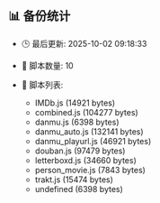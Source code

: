 ## 📊 备份统计

- 🕒 最后更新: 2025-10-02 09:18:33
- 📁 脚本数量: 10
- 📄 脚本列表:

  - IMDb.js (14921 bytes)
  - combined.js (104277 bytes)
  - danmu.js (6398 bytes)
  - danmu_auto.js (132141 bytes)
  - danmu_playurl.js (46921 bytes)
  - douban.js (97479 bytes)
  - letterboxd.js (34660 bytes)
  - person_movie.js (7843 bytes)
  - trakt.js (15474 bytes)
  - undefined (6398 bytes)
